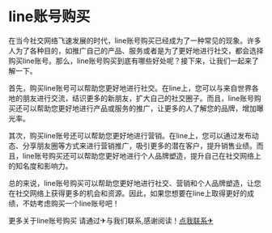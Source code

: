 # line账号购买

在当今社交网络飞速发展的时代，line账号购买已经成为了一种常见的现象。许多人为了各种目的，如推广自己的产品、服务或者是为了更好地进行社交，都会选择购买line账号。那么，line账号购买到底有哪些好处呢？接下来，让我们一起来了解一下。

首先，购买line账号可以帮助您更好地进行社交。在line上，您可以与来自世界各地的朋友进行交流，结识更多的新朋友，扩大自己的社交圈子。而且，line账号购买还可以帮助您更好地进行产品或服务的推广，让更多的人了解您的品牌，增加曝光率。

其次，购买line账号还可以帮助您更好地进行营销。在line上，您可以通过发布动态、分享朋友圈等方式来进行营销推广，吸引更多的潜在客户，提升销售业绩。而且，line账号购买还可以帮助您更好地进行个人品牌塑造，提升自己在社交网络上的知名度和影响力。

总的来说，line账号购买可以帮助您更好地进行社交、营销和个人品牌塑造，让您在社交网络上获得更多的机会和资源。因此，如果您想要在line上取得更好的成绩，不妨考虑购买一个line账号吧！

更多关于line账号购买 请通过✈与我们联系,感谢阅读！[点我联系✈](https://gm.G208.com)